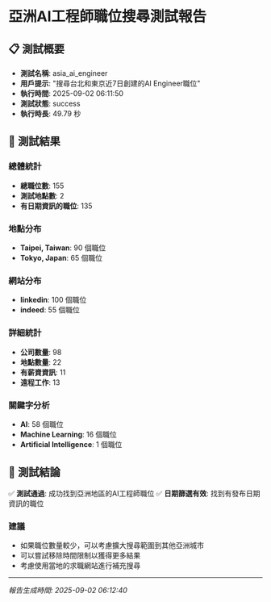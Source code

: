 # 亞洲AI工程師職位搜尋測試報告

## 📋 測試概要

- **測試名稱**: asia_ai_engineer
- **用戶提示**: "搜尋台北和東京近7日創建的AI Engineer職位"
- **執行時間**: 2025-09-02 06:11:50
- **測試狀態**: success
- **執行時長**: 49.79 秒

## 🎯 測試結果

### 總體統計
- **總職位數**: 155
- **測試地點數**: 2
- **有日期資訊的職位**: 135

### 地點分布
- **Taipei, Taiwan**: 90 個職位
- **Tokyo, Japan**: 65 個職位

### 網站分布
- **linkedin**: 100 個職位
- **indeed**: 55 個職位

### 詳細統計
- **公司數量**: 98
- **地點數量**: 22
- **有薪資資訊**: 11
- **遠程工作**: 13

### 關鍵字分析
- **AI**: 58 個職位
- **Machine Learning**: 16 個職位
- **Artificial Intelligence**: 1 個職位

## 🎯 測試結論

✅ **測試通過**: 成功找到亞洲地區的AI工程師職位
✅ **日期篩選有效**: 找到有發布日期資訊的職位

### 建議
- 如果職位數量較少，可以考慮擴大搜尋範圍到其他亞洲城市
- 可以嘗試移除時間限制以獲得更多結果
- 考慮使用當地的求職網站進行補充搜尋

---

*報告生成時間: 2025-09-02 06:12:40*